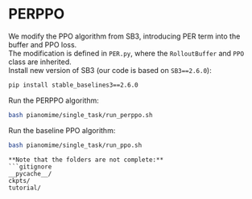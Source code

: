 # PERPPO
We modify the PPO algorithm from SB3, introducing PER term into the buffer and PPO loss.\
The modification is defined in `PER.py`, where the `RolloutBuffer` and `PPO` class are inherited.\
Install new version of SB3 (our code is based on `SB3==2.6.0`):
```sh
pip install stable_baselines3==2.6.0
```
Run the PERPPO algorithm:
```sh
bash pianomime/single_task/run_perppo.sh
```
Run the baseline PPO algorithm:
```sh
bash pianomime/single_task/run_ppo.sh
```
```
**Note that the folders are not complete:**
```gitignore
__pycache__/
ckpts/
tutorial/
```
